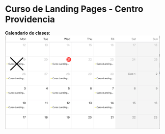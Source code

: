 # Curso de Landing Pages - Centro Providencia


**Calendario de clases:**
![Calendario](calendario_de_clases.png)
